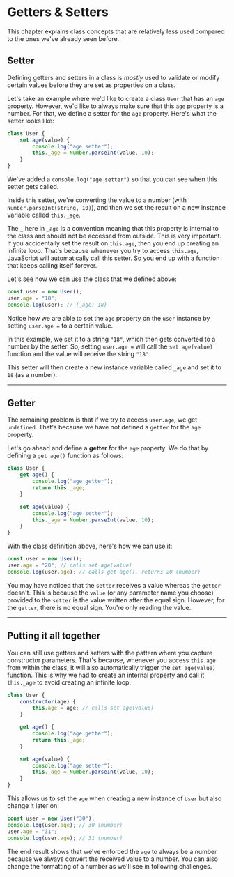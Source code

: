 # Getters & Setters

This chapter explains class concepts that are relatively less used compared to the ones we've already seen before.

## Setter

Defining getters and setters in a class is _mostly_ used to validate or modify certain values before they are set as properties on a class.

Let's take an example where we'd like to create a class `User` that has an `age` property. However, we'd like to always make sure that this `age` property is a number. For that, we define a setter for the `age` property. Here's what the setter looks like:

```javascript
class User {
    set age(value) {
        console.log("age setter");
        this._age = Number.parseInt(value, 10);
    }
}
```

We've added a `console.log("age setter")` so that you can see when this setter gets called.

Inside this setter, we're converting the value to a number (with `Number.parseInt(string, 10)`), and then we set the result on a new instance variable called `this._age`.

The `_` here in `_age` is a convention meaning that this property is internal to the class and should not be accessed from outside. This is very important. If you accidentally set the result on `this.age`, then you end up creating an infinite loop. That's because whenever you try to access `this.age`, JavaScript will automatically call this setter. So you end up with a function that keeps calling itself forever.

Let's see how we can use the class that we defined above:

```javascript
const user = new User();
user.age = "18";
console.log(user); // {_age: 18}
```

Notice how we are able to set the `age` property on the `user` instance by setting `user.age =` to a certain value.

In this example, we set it to a string `"18"`, which then gets converted to a number by the setter. So, setting `user.age =` will call the `set age(value)` function and the value will receive the string `"18"`.

This setter will then create a new instance variable called `_age` and set it to `18` (as a number).

---

## Getter

The remaining problem is that if we try to access `user.age`, we get `undefined`. That's because we have not defined a `getter` for the `age` property.

Let's go ahead and define a **getter** for the `age` property. We do that by defining a `get age()` function as follows:

```javascript
class User {
    get age() {
        console.log("age getter");
        return this._age;
    }

    set age(value) {
        console.log("age setter");
        this._age = Number.parseInt(value, 10);
    }
}
```

With the class definition above, here's how we can use it:

```javascript
const user = new User();
user.age = "20"; // calls set age(value)
console.log(user.age); // calls get age(), returns 20 (number)
```

You may have noticed that the `setter` receives a value whereas the `getter` doesn't. This is because the `value` (or any parameter name you choose) provided to the `setter` is the value written after the equal sign. However, for the `getter`, there is no equal sign. You're only reading the value.

---

## Putting it all together

You can still use getters and setters with the pattern where you capture constructor parameters. That's because, whenever you access `this.age` from within the class, it will also automatically trigger the `set age(value)` function. This is why we had to create an internal property and call it `this._age` to avoid creating an infinite loop.

```javascript
class User {
    constructor(age) {
        this.age = age; // calls set age(value)
    }

    get age() {
        console.log("age getter");
        return this._age;
    }

    set age(value) {
        console.log("age setter");
        this._age = Number.parseInt(value, 10);
    }
}
```

This allows us to set the `age` when creating a new instance of `User` but also change it later on:

```javascript
const user = new User("30");
console.log(user.age); // 30 (number)
user.age = "31";
console.log(user.age); // 31 (number)
```

The end result shows that we've enforced the `age` to always be a number because we always convert the received value to a number. You can also change the formatting of a number as we'll see in following challenges.
